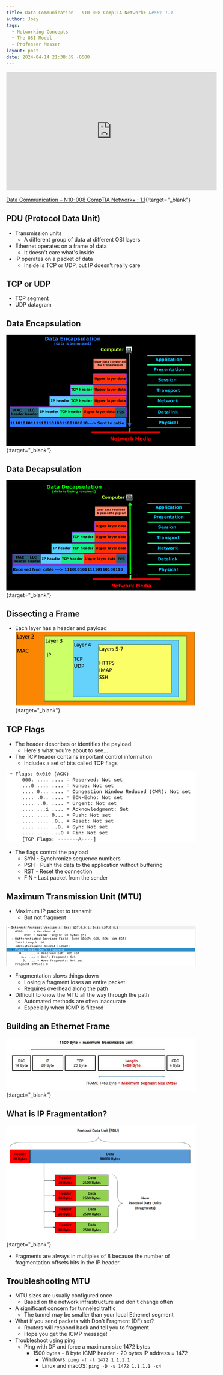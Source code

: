 ```yaml
---
title: Data Communication - N10-008 CompTIA Network+ &#58; 1.1
author: Joey
tags:
  - Networking Concepts
  - The OSI Model
  - Professer Messer 
layout: post
date: 2024-04-14 21:38:59 -0500
---
```


<div class="container">
    <iframe class="responsive-iframe" width="560" height="315" src="https://www.youtube.com/embed/jKjVTPpcZT0?si=Jpcq9tuH_KBtIcaA" title="YouTube video player" frameborder="0" allow="accelerometer; autoplay; clipboard-write; encrypted-media; gyroscope; picture-in-picture; web-share" referrerpolicy="strict-origin-when-cross-origin" allowfullscreen></iframe>
</div>

[Data Communication – N10-008 CompTIA Network+ : 1.1](https://www.professormesser.com/network-plus/n10-008/n10-008-video/data-communication/){:target="_blank"}

## PDU (Protocol Data Unit)

- Transmission units
    - A different group of data at different OSI layers
- Ethernet operates on a frame of data
    - It doesn't care what's inside    
- IP operates on a packet of data
    - Inside is TCP or UDP, but IP doesn't really care

## TCP or UDP
- TCP segment
- UDP datagram

## Data Encapsulation
[![Data encapsulation](/assets/img/osi-encap.gif)](https://www.firewall.cx/images/stories/osi-encap.gif){:target="_blank"}

## Data Decapsulation
[![Data Decasulation](/assets/img/osi-decap.gif)](https://www.firewall.cx/images/stories/osi-encap-decap-2.gif){:target="_blank"}

## Dissecting a Frame
 - Each layer has a header and payload
[![Dissecting a Frame](/img/dissecting_a_frame.png)](https://youtu.be/jKjVTPpcZT0?si=r5nqWxfWKd4AoBBF&t=230){:target="_blank"}

## TCP Flags
- The header describes or identifies the payload
    - Here's what you're about to see...
- The TCP header contains important control information
    - Includes a set of bits called TCP flags

[![TCP Flags](/img/TCP_flags.png)](/img/TCP_flags.png)

- The flags control the payload
    - SYN - Synchronize sequence numbers
    - PSH - Push the data to the application without buffering
    - RST - Reset the connection
    - FIN - Last packet from the sender

## Maximum Transmission Unit (MTU)
- Maximum IP packet to transmit
    - But not fragment

[![TCP Flags](/img/mtu.png)](/img/mtu.png)

- Fragmentation slows things down
    - Losing a fragment loses an entire packet
    - Requires overhead along the path
- Difficult to know the MTU all the way through the path
    - Automated methods are often inaccurate
    - Especially when ICMP is filtered

## Building an Ethernet Frame
[![Building an Ethernet Frame](/img/building_an_ethernet_frame.jpg)](https://img1.daumcdn.net/thumb/R800x0/?scode=mtistory2&fname=https%3A%2F%2Ft1.daumcdn.net%2Fcfile%2Ftistory%2F9996AB4B5C17508B16){:target="_blank"}

## What is IP Fragmentation?

[![IP Fragmentation](/img/ip_fragmentation.png)](https://upload.wikimedia.org/wikipedia/commons/c/cd/PDU_Fragmentation-en.png){:target="_blank"}

- Fragments are always in multiples of 8 because the number of fragmentation offsets bits in the IP header

## Troubleshooting MTU
- MTU sizes are usually configured once
    - Based on the network infrastructure and don't change often
- A significant concern for tunneled traffic
    - The tunnel may be smaller than your local Ethernet segment
- What if you send packets with Don't Fragment (DF) set?
    - Routers will respond back and tell you to fragment
    - Hope you get the ICMP message!
- Troubleshoot using ping
    - Ping with DF and force a maximum size 1472 bytes 
        - 1500 bytes - 8 byte ICMP header - 20 bytes IP address = 1472
            - Windows: `ping -f -l 1472 1.1.1.1`
            - Linux and macOS: `ping -D -s 1472 1.1.1.1 -c4`